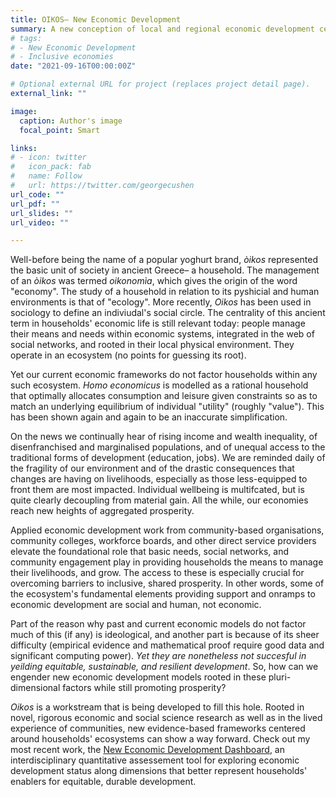 ```yaml
---
title: OIKOS– New Economic Development
summary: A new conception of local and regional economic development centered around the ecosystem that enables inclusive, sustainable, and resilient prosperity for households. 
# tags:
# - New Economic Development
# - Inclusive economies
date: "2021-09-16T00:00:00Z"

# Optional external URL for project (replaces project detail page).
external_link: ""

image:
  caption: Author's image
  focal_point: Smart

links:
# - icon: twitter
#   icon_pack: fab
#   name: Follow
#   url: https://twitter.com/georgecushen
url_code: ""
url_pdf: ""
url_slides: ""
url_video: ""

---
```

Well-before being the name of a popular yoghurt brand, *òikos* represented the basic unit of society in ancient Greece– a household. The management of an *òikos* was termed *oikonomìa*, which gives the origin of the word "economy". The study of a household in relation to its pyshicial and human environments is that of "ecology". More recently, *Oikos* has been used in sociology to define an indiviudal's social circle. The centrality of this ancient term in households' economic life is still relevant today: people manage their means and needs within economic systems, integrated in the web of social networks, and rooted in their local physical environment. They operate in an ecosystem (no points for guessing its root).

Yet our current economic frameworks do not factor households within any such ecosystem. *Homo economicus* is modelled as a rational household that optimally allocates consumption and leisure given constraints so as to match an underlying equilibrium of individual "utility" (roughly "value"). This has been shown again and again to be an inaccurate simplification.

On the news we continually hear of rising income and wealth inequality, of disenfranchised and marginalised populations, and of unequal access to the traditional forms of development (education, jobs). We are reminded daily of the fragility of our environment and of the drastic consequences that changes are having on livelihoods, especially as those less-equipped to front them are most impacted. Individual wellbeing is multifcated, but is quite clearly decoupling from material gain. All the while, our economies reach new heights of aggregated prosperity.

Applied economic development work from community-based organisations, community colleges, workforce boards, and other direct service providers elevate the foundational role that basic needs, social networks, and community engagement play in providing households the means to manage their livelihoods, and grow. The access to these is especially crucial for overcoming barriers to inclusive, shared prosperity. In other words, some of the ecosystem's fundamental elements providing support and onramps to economic development are social and human, not economic. 

Part of the reason why past and current economic models do not factor much of this (if any) is ideological, and another part is because of its sheer difficulty (empirical evidence and mathematical proof require good data and significant computing power). *Yet they are nonetheless not succesful in yeilding equitable, sustainable, and resilient development*. So, how can we engender new economic development models rooted in these pluri-dimensional factors while still promoting prosperity?

*Oikos* is a workstream that is being developed to fill this hole. Rooted in novel, rigorous economic and social science research as well as in the lived experience of communities, new evidence-based frameworks centered around households' ecosystems can show a way forward. Check out my most recent work, the [New Economic Development Dashboard](https://ned-dashboard.onrender.com), an interdisciplinary quantitative assessement tool for exploring economic development status along dimensions that better represent households' enablers for equitable, durable development.
